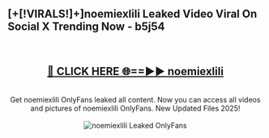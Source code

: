 <h2>[+[!VIRALS!]+]noemiexlili Leaked Video Viral On Social X Trending Now - b5j54</h2>
<br>
<div align="center">
<h2><a href="https://libra.edu.pl?noemiexlili" rel="nofollow">🔴 CLICK HERE 🌐==►► noemiexlili</a></h2>
<br>
Get noemiexlili OnlyFans leaked all content. Now you can access all videos and pictures of noemiexlili OnlyFans. New Updated Files 2025!
<br>
<br>
<a href="https://libra.edu.pl?noemiexlili" rel="nofollow" data-target="animated-image.originalLink"><img src="https://i.ibb.co.com/WyWwxjT/player-gif2.gif" alt="noemiexlili Leaked OnlyFans" style="max-width: 100%; display: inline-block;" data-target="animated-image.originalImage"></a>
</div>
<br>